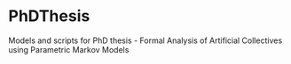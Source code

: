 # PhDThesis
Models and scripts for PhD thesis - Formal Analysis of Artificial Collectives using Parametric Markov Models
